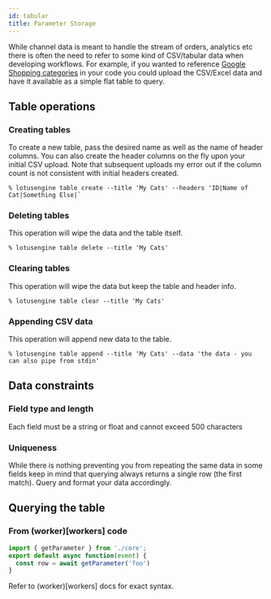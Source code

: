 ```yaml
---
id: tabular
title: Parameter Storage
---
```


While channel data is meant to handle the stream of orders, analytics etc there is often the need to refer to some kind of CSV/tabular data when developing workflows. For example, if you wanted to reference [Google Shopping categories](https://support.google.com/merchants/answer/6324436?hl=en) in your code you could upload the CSV/Excel data and have it available as a simple flat table to query.


## Table operations
### Creating tables

To create a new table, pass the desired name as well as the name of header columns. You can also create the header columns on the fly upon your initial CSV upload. Note that subsequent uploads my error out if the column count is not consistent with initial headers created.

```shell
% lotusengine table create --title 'My Cats' --headers 'ID|Name of Cat|Something Else|`
```

### Deleting tables
This operation will wipe the data and the table itself.

```shell
% lotusengine table delete --title 'My Cats' 
```
### Clearing tables
This operation will wipe the data but keep the table and header info.

```shell
% lotusengine table clear --title 'My Cats' 
```

### Appending CSV data
This operation will append new data to the table.

```shell
% lotusengine table append --title 'My Cats' --data 'the data - you can also pipe from stdin'
```

## Data constraints

### Field type and length
Each field must be a string or float and cannot exceed 500 characters

### Uniqueness

While there is nothing preventing you from repeating the same data in some fields keep in mind that querying always returns a single row (the first match). Query and format your data accordingly.

## Querying the table

### From (worker)[workers] code
```javascript
import { getParameter } from './core';
export default async function(event) {
  const row = await getParameter('foo')
}
```
Refer to (worker)[workers] docs for exact syntax.



